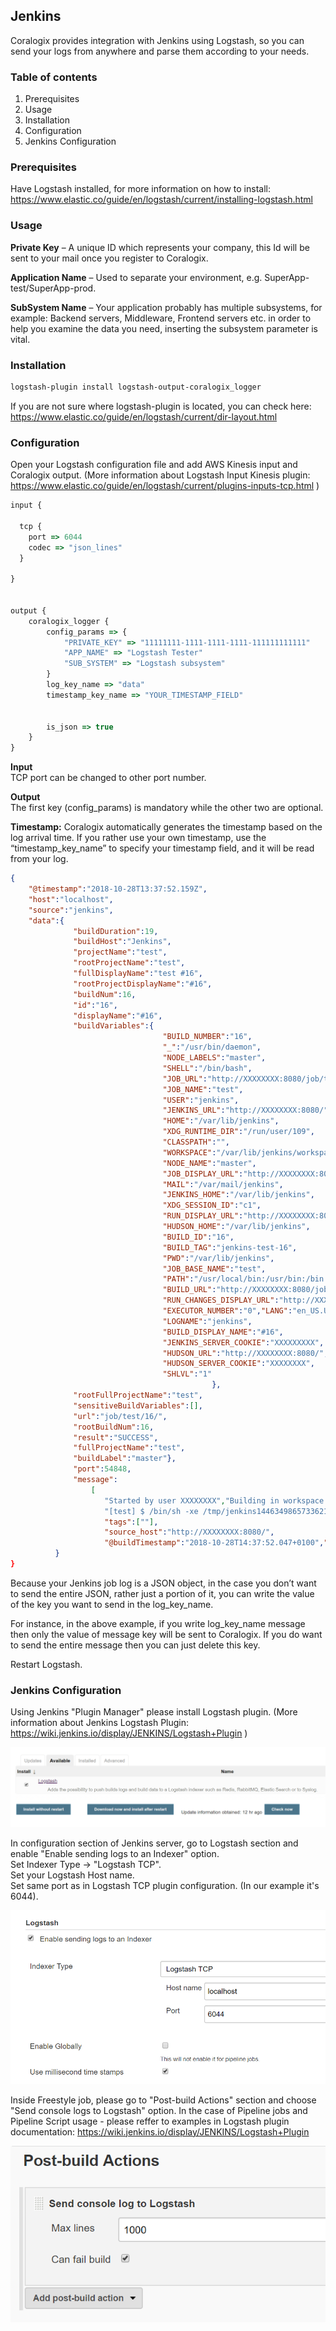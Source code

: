 ## Jenkins


Coralogix provides integration with Jenkins using Logstash, so you can send your logs from anywhere and parse them according to your needs.  

### Table of contents

1. Prerequisites
2. Usage
3. Installation
4. Configuration
5. Jenkins Configuration

### Prerequisites
Have Logstash installed, for more information on how to install: https://www.elastic.co/guide/en/logstash/current/installing-logstash.html

### Usage

**Private Key** – A unique ID which represents your company, this Id will be sent to your mail once you register to Coralogix.

**Application Name** – Used to separate your environment, e.g. SuperApp-test/SuperApp-prod.

**SubSystem Name** – Your application probably has multiple subsystems, for example: Backend servers, Middleware, Frontend servers etc. in order to help you examine the data you need, inserting the subsystem parameter is vital.

### Installation

```bash
logstash-plugin install logstash-output-coralogix_logger
```

If you are not sure where logstash-plugin is located, you can check here:  
https://www.elastic.co/guide/en/logstash/current/dir-layout.html

### Configuration

Open your Logstash configuration file and add AWS Kinesis input and Coralogix output. (More information about Logstash Input Kinesis plugin: https://www.elastic.co/guide/en/logstash/current/plugins-inputs-tcp.html )

```javascript
input {

  tcp {
    port => 6044
    codec => "json_lines"
  }

}


output {
    coralogix_logger { 
        config_params => {
            "PRIVATE_KEY" => "11111111-1111-1111-1111-111111111111"
            "APP_NAME" => "Logstash Tester"
            "SUB_SYSTEM" => "Logstash subsystem"
        } 
        log_key_name => "data"
        timestamp_key_name => "YOUR_TIMESTAMP_FIELD"


        is_json => true
    }
}  
```
**Input**  
TCP port can be changed to other port number.

**Output**  
The first key (config_params) is mandatory while the other two are optional. 

**Timestamp:**  Coralogix automatically generates the timestamp based on the log arrival time.  If you rather use your own timestamp, use the “timestamp_key_name” to specify your timestamp field, and it will be read from your log. 

```json
{ 
    "@timestamp":"2018-10-28T13:37:52.159Z",
    "host":"localhost",
    "source":"jenkins",
    "data":{   
              "buildDuration":19,
              "buildHost":"Jenkins",
              "projectName":"test",
              "rootProjectName":"test",
              "fullDisplayName":"test #16",
              "rootProjectDisplayName":"#16",
              "buildNum":16,
              "id":"16",
              "displayName":"#16",
              "buildVariables":{
                                  "BUILD_NUMBER":"16",
                                  "_":"/usr/bin/daemon",
                                  "NODE_LABELS":"master",
                                  "SHELL":"/bin/bash",
                                  "JOB_URL":"http://XXXXXXXX:8080/job/test/",
                                  "JOB_NAME":"test",
                                  "USER":"jenkins",
                                  "JENKINS_URL":"http://XXXXXXXX:8080/",
                                  "HOME":"/var/lib/jenkins",
                                  "XDG_RUNTIME_DIR":"/run/user/109",
                                  "CLASSPATH":"",
                                  "WORKSPACE":"/var/lib/jenkins/workspace/test",
                                  "NODE_NAME":"master",
                                  "JOB_DISPLAY_URL":"http://XXXXXXXX:8080/job/test/display/redirect",
                                  "MAIL":"/var/mail/jenkins",
                                  "JENKINS_HOME":"/var/lib/jenkins",
                                  "XDG_SESSION_ID":"c1",
                                  "RUN_DISPLAY_URL":"http://XXXXXXXX:8080/job/test/16/display/redirect",
                                  "HUDSON_HOME":"/var/lib/jenkins",
                                  "BUILD_ID":"16",
                                  "BUILD_TAG":"jenkins-test-16",
                                  "PWD":"/var/lib/jenkins",
                                  "JOB_BASE_NAME":"test",
                                  "PATH":"/usr/local/bin:/usr/bin:/bin:/usr/local/games:/usr/games",
                                  "BUILD_URL":"http://XXXXXXXX:8080/job/test/16/",
                                  "RUN_CHANGES_DISPLAY_URL":"http://XXXXXXXXX:8080/job/test/16/display/redirect?page=changes",
                                  "EXECUTOR_NUMBER":"0","LANG":"en_US.UTF-8",
                                  "LOGNAME":"jenkins",
                                  "BUILD_DISPLAY_NAME":"#16",
                                  "JENKINS_SERVER_COOKIE":"XXXXXXXXX",
                                  "HUDSON_URL":"http://XXXXXXXX:8080/",
                                  "HUDSON_SERVER_COOKIE":"XXXXXXXX",
                                  "SHLVL":"1"
                                             },
              "rootFullProjectName":"test",
              "sensitiveBuildVariables":[],
              "url":"job/test/16/",
              "rootBuildNum":16,
              "result":"SUCCESS",
              "fullProjectName":"test",
              "buildLabel":"master"},
              "port":54848,
              "message":
                  [
                     "Started by user XXXXXXXX","Building in workspace /var/lib/jenkins/workspace/test",
                     "[test] $ /bin/sh -xe /tmp/jenkins1446349865733621641.sh","+ echo test","test"],
                     "tags":[""],
                     "source_host":"http://XXXXXXXX:8080/",
                     "@buildTimestamp":"2018-10-28T14:37:52.047+0100","@version":1
          }
}
```
Because your Jenkins job log is a JSON object, in the case you don’t want to send the entire JSON, rather just a portion of it, you can write the value of the key you want to send in the log_key_name.

For instance, in the above example, if you write log_key_name message then only the value of message key will be sent to Coralogix. If you do want to send the entire message then you can just delete this key.

Restart Logstash.


### Jenkins Configuration

Using Jenkins "Plugin Manager" please install Logstash plugin. (More information about Jenkins Logstash Plugin: https://wiki.jenkins.io/display/JENKINS/Logstash+Plugin )

![Install Plugin](https://raw.githubusercontent.com/levkov/jenkins/master/1.PNG)

In configuration section of Jenkins server, go to Logstash section and enable "Enable sending logs to an Indexer" option.  
Set Indexer Type  -> "Logstash TCP".  
Set your Logstash	Host name.  
Set same port as in Logstash TCP plugin configuration. (In our example it's 6044).

![Configuration](https://raw.githubusercontent.com/levkov/jenkins/master/2.PNG)

Inside Freestyle job, please go to "Post-build Actions" section and choose "Send console logs to Logstash" option.
In the case of Pipeline jobs and Pipeline Script usage -  please reffer to examples in Logstash plugin documentation: https://wiki.jenkins.io/display/JENKINS/Logstash+Plugin

![Post Build](https://raw.githubusercontent.com/levkov/jenkins/master/3.PNG)
